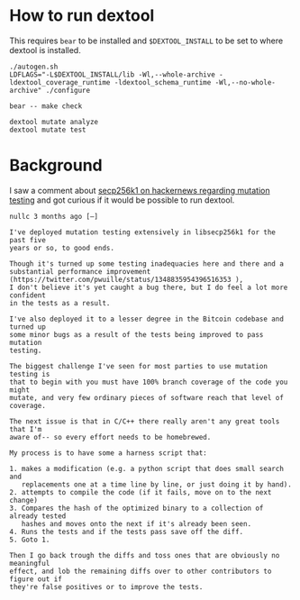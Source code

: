 # How to run dextool

This requires `bear` to be installed and `$DEXTOOL_INSTALL` to be set to where
dextool is installed.

```
./autogen.sh
LDFLAGS="-L$DEXTOOL_INSTALL/lib -Wl,--whole-archive -ldextool_coverage_runtime -ldextool_schema_runtime -Wl,--no-whole-archive" ./configure

bear -- make check

dextool mutate analyze
dextool mutate test
```

# Background

I saw a comment about [secp256k1 on hackernews regarding mutation
testing](https://news.ycombinator.com/item?id=26024915) and got curious if it
would be possible to run dextool.

```
nullc 3 months ago [–]

I've deployed mutation testing extensively in libsecp256k1 for the past five
years or so, to good ends.

Though it's turned up some testing inadequacies here and there and a
substantial performance improvement (https://twitter.com/pwuille/status/1348835954396516353 ),
I don't believe it's yet caught a bug there, but I do feel a lot more confident
in the tests as a result.

I've also deployed it to a lesser degree in the Bitcoin codebase and turned up
some minor bugs as a result of the tests being improved to pass mutation
testing.

The biggest challenge I've seen for most parties to use mutation testing is
that to begin with you must have 100% branch coverage of the code you might
mutate, and very few ordinary pieces of software reach that level of coverage.

The next issue is that in C/C++ there really aren't any great tools that I'm
aware of-- so every effort needs to be homebrewed.

My process is to have some a harness script that:

1. makes a modification (e.g. a python script that does small search and
   replacements one at a time line by line, or just doing it by hand).
2. attempts to compile the code (if it fails, move on to the next change)
3. Compares the hash of the optimized binary to a collection of already tested
   hashes and moves onto the next if it's already been seen.
4. Runs the tests and if the tests pass save off the diff.
5. Goto 1.

Then I go back trough the diffs and toss ones that are obviously no meaningful
effect, and lob the remaining diffs over to other contributors to figure out if
they're false positives or to improve the tests.
```
